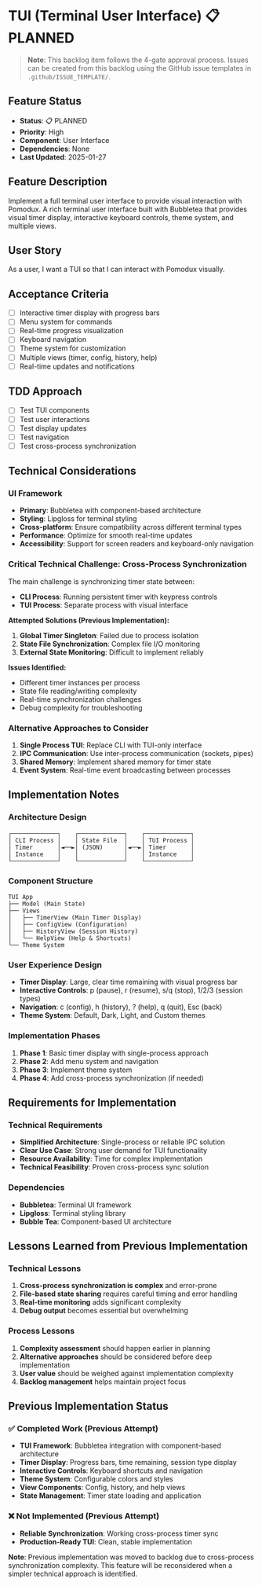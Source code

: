 # TUI (Terminal User Interface) 📋 PLANNED

> **Note**: This backlog item follows the 4-gate approval process. Issues can be created from this backlog using the GitHub issue templates in `.github/ISSUE_TEMPLATE/`.

## Feature Status
- **Status**: 📋 PLANNED
- **Priority**: High
- **Component**: User Interface
- **Dependencies**: None
- **Last Updated**: 2025-01-27

## Feature Description

Implement a full terminal user interface to provide visual interaction with Pomodux. A rich terminal user interface built with Bubbletea that provides visual timer display, interactive keyboard controls, theme system, and multiple views.

## User Story

As a user, I want a TUI so that I can interact with Pomodux visually.

## Acceptance Criteria

- [ ] Interactive timer display with progress bars
- [ ] Menu system for commands
- [ ] Real-time progress visualization
- [ ] Keyboard navigation
- [ ] Theme system for customization
- [ ] Multiple views (timer, config, history, help)
- [ ] Real-time updates and notifications

## TDD Approach

- [ ] Test TUI components
- [ ] Test user interactions
- [ ] Test display updates
- [ ] Test navigation
- [ ] Test cross-process synchronization

## Technical Considerations

### UI Framework
- **Primary**: Bubbletea with component-based architecture
- **Styling**: Lipgloss for terminal styling
- **Cross-platform**: Ensure compatibility across different terminal types
- **Performance**: Optimize for smooth real-time updates
- **Accessibility**: Support for screen readers and keyboard-only navigation

### Critical Technical Challenge: Cross-Process Synchronization
The main challenge is synchronizing timer state between:
- **CLI Process**: Running persistent timer with keypress controls
- **TUI Process**: Separate process with visual interface

**Attempted Solutions (Previous Implementation):**
1. **Global Timer Singleton**: Failed due to process isolation
2. **State File Synchronization**: Complex file I/O monitoring
3. **External State Monitoring**: Difficult to implement reliably

**Issues Identified:**
- Different timer instances per process
- State file reading/writing complexity
- Real-time synchronization challenges
- Debug complexity for troubleshooting

### Alternative Approaches to Consider
1. **Single Process TUI**: Replace CLI with TUI-only interface
2. **IPC Communication**: Use inter-process communication (sockets, pipes)
3. **Shared Memory**: Implement shared memory for timer state
4. **Event System**: Real-time event broadcasting between processes

## Implementation Notes

### Architecture Design
```
┌─────────────┐    ┌─────────────┐    ┌─────────────┐
│ CLI Process │    │ State File  │    │ TUI Process │
│ Timer       │◄──►│ (JSON)      │◄──►│ Timer       │
│ Instance    │    │             │    │ Instance    │
└─────────────┘    └─────────────┘    └─────────────┘
```

### Component Structure
```
TUI App
├── Model (Main State)
├── Views
│   ├── TimerView (Main Timer Display)
│   ├── ConfigView (Configuration)
│   ├── HistoryView (Session History)
│   └── HelpView (Help & Shortcuts)
└── Theme System
```

### User Experience Design
- **Timer Display**: Large, clear time remaining with visual progress bar
- **Interactive Controls**: p (pause), r (resume), s/q (stop), 1/2/3 (session types)
- **Navigation**: c (config), h (history), ? (help), q (quit), Esc (back)
- **Theme System**: Default, Dark, Light, and Custom themes

### Implementation Phases
1. **Phase 1**: Basic timer display with single-process approach
2. **Phase 2**: Add menu system and navigation
3. **Phase 3**: Implement theme system
4. **Phase 4**: Add cross-process synchronization (if needed)

## Requirements for Implementation

### Technical Requirements
- **Simplified Architecture**: Single-process or reliable IPC solution
- **Clear Use Case**: Strong user demand for TUI functionality
- **Resource Availability**: Time for complex implementation
- **Technical Feasibility**: Proven cross-process sync solution

### Dependencies
- **Bubbletea**: Terminal UI framework
- **Lipgloss**: Terminal styling library
- **Bubble Tea**: Component-based UI architecture

## Lessons Learned from Previous Implementation

### Technical Lessons
1. **Cross-process synchronization is complex** and error-prone
2. **File-based state sharing** requires careful timing and error handling
3. **Real-time monitoring** adds significant complexity
4. **Debug output** becomes essential but overwhelming

### Process Lessons
1. **Complexity assessment** should happen earlier in planning
2. **Alternative approaches** should be considered before deep implementation
3. **User value** should be weighed against implementation complexity
4. **Backlog management** helps maintain project focus

## Previous Implementation Status

### ✅ Completed Work (Previous Attempt)
- **TUI Framework**: Bubbletea integration with component-based architecture
- **Timer Display**: Progress bars, time remaining, session type display
- **Interactive Controls**: Keyboard shortcuts and navigation
- **Theme System**: Configurable colors and styles
- **View Components**: Config, history, and help views
- **State Management**: Timer state loading and application

### ❌ Not Implemented (Previous Attempt)
- **Reliable Synchronization**: Working cross-process timer sync
- **Production-Ready TUI**: Clean, stable implementation

**Note**: Previous implementation was moved to backlog due to cross-process synchronization complexity. This feature will be reconsidered when a simpler technical approach is identified. 